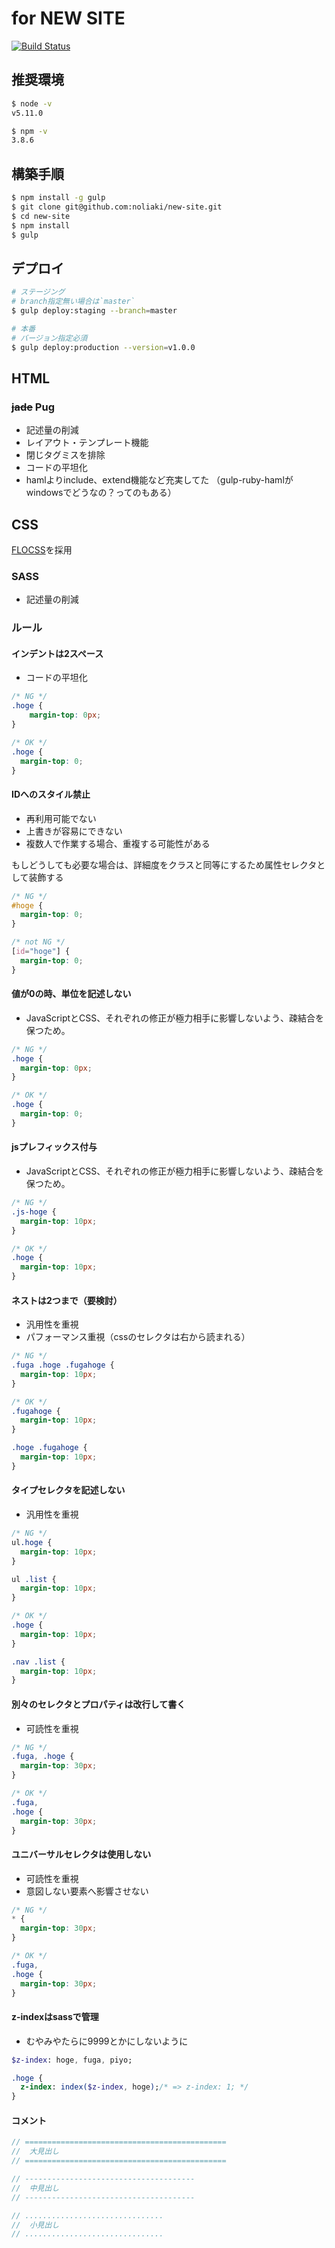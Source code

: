 # for NEW SITE

[![Build Status](https://travis-ci.org/noliaki/new-site.svg?branch=master)](https://travis-ci.org/noliaki/new-site)

## 推奨環境

```sh
$ node -v
v5.11.0

$ npm -v
3.8.6
```

## 構築手順

```sh
$ npm install -g gulp
$ git clone git@github.com:noliaki/new-site.git
$ cd new-site
$ npm install
$ gulp
```

## デプロイ

```sh
# ステージング
# branch指定無い場合は`master`
$ gulp deploy:staging --branch=master

# 本番
# バージョン指定必須
$ gulp deploy:production --version=v1.0.0
```

## HTML

### ~~jade~~ Pug

* 記述量の削減
* レイアウト・テンプレート機能
* 閉じタグミスを排除
* コードの平坦化
* hamlよりinclude、extend機能など充実してた
（gulp-ruby-hamlがwindowsでどうなの？ってのもある）

## CSS

[FLOCSS](https://github.com/hiloki/flocss)を採用

### SASS

* 記述量の削減

### ルール

#### インデントは2スペース

* コードの平坦化

```css
/* NG */
.hoge {
    margin-top: 0px;
}

/* OK */
.hoge {
  margin-top: 0;
}
```

#### IDへのスタイル禁止

* 再利用可能でない
* 上書きが容易にできない
* 複数人で作業する場合、重複する可能性がある

もしどうしても必要な場合は、詳細度をクラスと同等にするため属性セレクタとして装飾する

```css
/* NG */
#hoge {
  margin-top: 0;
}

/* not NG */
[id="hoge"] {
  margin-top: 0;
}
```


#### 値が0の時、単位を記述しない

* JavaScriptとCSS、それぞれの修正が極力相手に影響しないよう、疎結合を保つため。

```css
/* NG */
.hoge {
  margin-top: 0px;
}

/* OK */
.hoge {
  margin-top: 0;
}
```

#### jsプレフィックス付与

* JavaScriptとCSS、それぞれの修正が極力相手に影響しないよう、疎結合を保つため。

```css
/* NG */
.js-hoge {
  margin-top: 10px;
}

/* OK */
.hoge {
  margin-top: 10px;
}
```

#### ネストは2つまで（要検討）

* 汎用性を重視
* パフォーマンス重視（cssのセレクタは右から読まれる）

```css
/* NG */
.fuga .hoge .fugahoge {
  margin-top: 10px;
}

/* OK */
.fugahoge {
  margin-top: 10px;
}

.hoge .fugahoge {
  margin-top: 10px;
}
```

#### タイプセレクタを記述しない

* 汎用性を重視

```css
/* NG */
ul.hoge {
  margin-top: 10px;
}

ul .list {
  margin-top: 10px;
}

/* OK */
.hoge {
  margin-top: 10px;
}

.nav .list {
  margin-top: 10px;
}
```

#### 別々のセレクタとプロパティは改行して書く

* 可読性を重視

```css
/* NG */
.fuga, .hoge {
  margin-top: 30px;
}

/* OK */
.fuga,
.hoge {
  margin-top: 30px;
}
```

#### ユニバーサルセレクタは使用しない

* 可読性を重視
* 意図しない要素へ影響させない

```css
/* NG */
* {
  margin-top: 30px;
}

/* OK */
.fuga,
.hoge {
  margin-top: 30px;
}
```

#### z-indexはsassで管理

* むやみやたらに9999とかにしないように

```sass
$z-index: hoge, fuga, piyo;

.hoge {
  z-index: index($z-index, hoge);/* => z-index: 1; */
}
```

#### コメント

```sass
// =============================================
//  大見出し
// =============================================

// --------------------------------------
//  中見出し
// --------------------------------------

// ...............................
//  小見出し
// ...............................

```
